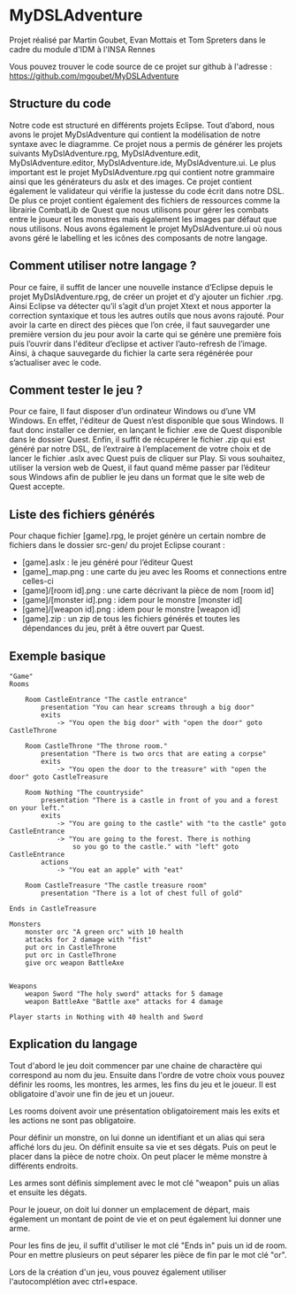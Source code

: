 # MyDSLAdventure
Projet réalisé par Martin Goubet, Evan Mottais et Tom Spreters dans le cadre du module d'IDM à l'INSA Rennes

Vous pouvez trouver le code source de ce projet sur github à l'adresse :  https://github.com/mgoubet/MyDSLAdventure

Structure du code
-----------------

Notre code est structuré en différents projets Eclipse.
Tout d’abord, nous avons le projet MyDslAdventure qui contient la modélisation de notre syntaxe avec le diagramme. Ce projet nous a permis de générer les projets suivants MyDslAdventure.rpg, MyDslAdventure.edit, MyDslAdventure.editor, MyDslAdventure.ide, MyDslAdventure.ui.
Le plus important est le projet MyDslAdventure.rpg qui contient notre grammaire ainsi que les générateurs du aslx et des images. Ce projet contient également le validateur qui vérifie la justesse du code écrit dans notre DSL. De plus ce projet contient également des fichiers de ressources comme la librairie CombatLib de Quest que nous utilisons pour gérer les combats entre le joueur et les monstres mais également les images par défaut que nous utilisons.
Nous avons également le projet MyDslAdventure.ui où nous avons géré le labelling et les icônes des composants de notre langage.

Comment utiliser notre langage ?
--------------------------------

Pour ce faire, il suffit de lancer une nouvelle instance d’Eclipse depuis le projet MyDslAdventure.rpg, de créer un projet et d’y ajouter un fichier .rpg. Ainsi Eclipse va détecter qu’il s’agit d’un projet Xtext et nous apporter la correction syntaxique et tous les autres outils que nous avons rajouté. 
Pour avoir la carte en direct des pièces que l’on crée, il faut sauvegarder une première version du jeu pour avoir la carte qui se génère une première fois puis l’ouvrir dans l'éditeur d’eclipse et activer l’auto-refresh de l’image. Ainsi, à chaque sauvegarde du fichier la carte sera régénérée pour s’actualiser avec le code.

Comment tester le jeu ?
-----------------------

Pour ce faire, Il faut disposer d’un ordinateur Windows ou d’une VM Windows. En effet, l'éditeur de Quest n’est disponible que sous Windows. Il faut donc installer ce dernier, en lançant le fichier .exe de Quest disponible dans le dossier Quest. Enfin, il suffit de récupérer le fichier .zip qui est généré par notre DSL, de l’extraire à l’emplacement de votre choix et de lancer le fichier .aslx avec Quest puis de cliquer sur Play.
 Si vous souhaitez, utiliser la version web de Quest, il faut quand même passer par l’éditeur sous Windows afin de publier le jeu dans un format que le site web de Quest accepte.

Liste des fichiers générés
--------------------------

Pour chaque fichier [game].rpg, le projet génère un certain nombre de fichiers dans le dossier src-gen/ du projet Eclipse courant :
* [game].aslx  :  le jeu généré pour l’éditeur Quest
* [game]_map.png : une carte du jeu avec les Rooms et connections entre celles-ci
* [game]/[room id].png : une carte décrivant la pièce de nom [room id]
* [game]/[monster id].png : idem pour le monstre [monster id]
* [game]/[weapon id].png : idem pour le monstre [weapon id]
* [game].zip : un zip de tous les fichiers générés et toutes les dépendances du jeu, prêt à être ouvert par Quest.

Exemple basique
---------------
```
"Game"  
Rooms

    Room CastleEntrance "The castle entrance"
        presentation "You can hear screams through a big door"
        exits
        	-> "You open the big door" with "open the door" goto CastleThrone
        
    Room CastleThrone "The throne room."
        presentation "There is two orcs that are eating a corpse"
        exits
        	-> "You open the door to the treasure" with "open the door" goto CastleTreasure
        	
    Room Nothing "The countryside"
        presentation "There is a castle in front of you and a forest on your left."
        exits
            -> "You are going to the castle" with "to the castle" goto CastleEntrance
            -> "You are going to the forest. There is nothing 
				so you go to the castle." with "left" goto CastleEntrance
        actions
            -> "You eat an apple" with "eat" 
            
	Room CastleTreasure "The castle treasure room"
		presentation "There is a lot of chest full of gold"

Ends in CastleTreasure

Monsters
    monster orc "A green orc" with 10 health
    attacks for 2 damage with "fist"
    put orc in CastleThrone
    put orc in CastleThrone
    give orc weapon BattleAxe
    
   
Weapons
	weapon Sword "The holy sword" attacks for 5 damage
	weapon BattleAxe "Battle axe" attacks for 4 damage
	
Player starts in Nothing with 40 health and Sword 
```

Explication du langage
----------------------

Tout d'abord le jeu doit commencer par une chaine de charactère qui correspond au nom du jeu.
Ensuite dans l'ordre de votre choix vous pouvez définir les rooms, les montres, les armes, les fins du jeu et le joueur. Il est obligatoire d'avoir une fin de jeu et un joueur.

Les rooms doivent avoir une présentation obligatoirement mais les exits et les actions ne sont pas obligatoire.

Pour définir un monstre, on lui donne un identifiant et un alias qui sera affiché lors du jeu. On définit ensuite sa vie et ses dégats. Puis on peut le placer dans la pièce de notre choix. On peut placer le même monstre à différents endroits.

Les armes sont définis simplement avec le mot clé "weapon" puis un alias et ensuite les dégats.

Pour le joueur, on doit lui donner un emplacement de départ, mais également un montant de point de vie et on peut également lui donner une arme.

Pour les fins de jeu, il suffit d'utiliser le mot clé "Ends in" puis un id de room. Pour en mettre plusieurs on peut séparer les pièce de fin par le mot clé "or".

Lors de la création d'un jeu, vous pouvez également utiliser l'autocomplétion avec ctrl+espace.